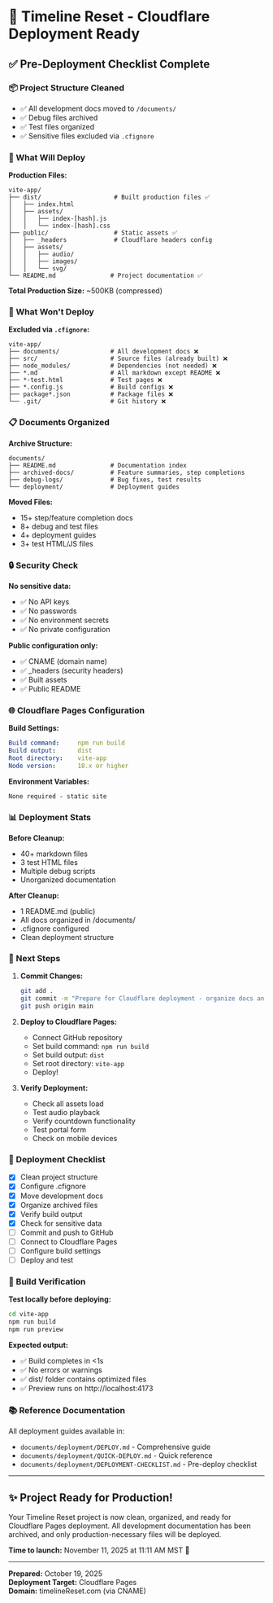 # 🚀 Timeline Reset - Cloudflare Deployment Ready

## ✅ Pre-Deployment Checklist Complete

### 📦 Project Structure Cleaned
- ✅ All development docs moved to `/documents/`
- ✅ Debug files archived
- ✅ Test files organized
- ✅ Sensitive files excluded via `.cfignore`

### 📁 What Will Deploy

**Production Files:**
```
vite-app/
├── dist/                    # Built production files ✅
│   ├── index.html
│   ├── assets/
│   │   ├── index-[hash].js
│   │   └── index-[hash].css
├── public/                  # Static assets ✅
│   ├── _headers             # Cloudflare headers config
│   ├── assets/
│   │   ├── audio/
│   │   ├── images/
│   │   └── svg/
└── README.md               # Project documentation ✅
```

**Total Production Size:** ~500KB (compressed)

### 🚫 What Won't Deploy

**Excluded via `.cfignore`:**
```
vite-app/
├── documents/              # All development docs ❌
├── src/                    # Source files (already built) ❌
├── node_modules/           # Dependencies (not needed) ❌
├── *.md                    # All markdown except README ❌
├── *-test.html             # Test pages ❌
├── *.config.js             # Build configs ❌
├── package*.json           # Package files ❌
└── .git/                   # Git history ❌
```

### 📋 Documents Organized

**Archive Structure:**
```
documents/
├── README.md               # Documentation index
├── archived-docs/          # Feature summaries, step completions
├── debug-logs/             # Bug fixes, test results
└── deployment/             # Deployment guides
```

**Moved Files:**
- 15+ step/feature completion docs
- 8+ debug and test files
- 4+ deployment guides
- 3+ test HTML/JS files

### 🔒 Security Check

**No sensitive data:**
- ✅ No API keys
- ✅ No passwords
- ✅ No environment secrets
- ✅ No private configuration

**Public configuration only:**
- ✅ CNAME (domain name)
- ✅ _headers (security headers)
- ✅ Built assets
- ✅ Public README

### 🌐 Cloudflare Pages Configuration

**Build Settings:**
```yaml
Build command:     npm run build
Build output:      dist
Root directory:    vite-app
Node version:      18.x or higher
```

**Environment Variables:**
```
None required - static site
```

### 📊 Deployment Stats

**Before Cleanup:**
- 40+ markdown files
- 3 test HTML files
- Multiple debug scripts
- Unorganized documentation

**After Cleanup:**
- 1 README.md (public)
- All docs organized in /documents/
- .cfignore configured
- Clean deployment structure

### 🎯 Next Steps

1. **Commit Changes:**
   ```bash
   git add .
   git commit -m "Prepare for Cloudflare deployment - organize docs and configure .cfignore"
   git push origin main
   ```

2. **Deploy to Cloudflare Pages:**
   - Connect GitHub repository
   - Set build command: `npm run build`
   - Set build output: `dist`
   - Set root directory: `vite-app`
   - Deploy!

3. **Verify Deployment:**
   - Check all assets load
   - Test audio playback
   - Verify countdown functionality
   - Test portal form
   - Check on mobile devices

### 📝 Deployment Checklist

- [x] Clean project structure
- [x] Configure .cfignore
- [x] Move development docs
- [x] Organize archived files
- [x] Verify build output
- [x] Check for sensitive data
- [ ] Commit and push to GitHub
- [ ] Connect to Cloudflare Pages
- [ ] Configure build settings
- [ ] Deploy and test

### 🔧 Build Verification

**Test locally before deploying:**
```bash
cd vite-app
npm run build
npm run preview
```

**Expected output:**
- ✅ Build completes in <1s
- ✅ No errors or warnings
- ✅ dist/ folder contains optimized files
- ✅ Preview runs on http://localhost:4173

### 📚 Reference Documentation

All deployment guides available in:
- `documents/deployment/DEPLOY.md` - Comprehensive guide
- `documents/deployment/QUICK-DEPLOY.md` - Quick reference
- `documents/deployment/DEPLOYMENT-CHECKLIST.md` - Pre-deploy checklist

---

## ✨ Project Ready for Production!

Your Timeline Reset project is now clean, organized, and ready for Cloudflare Pages deployment. All development documentation has been archived, and only production-necessary files will be deployed.

**Time to launch:** November 11, 2025 at 11:11 AM MST 🚀

---

**Prepared:** October 19, 2025  
**Deployment Target:** Cloudflare Pages  
**Domain:** timelineReset.com (via CNAME)
